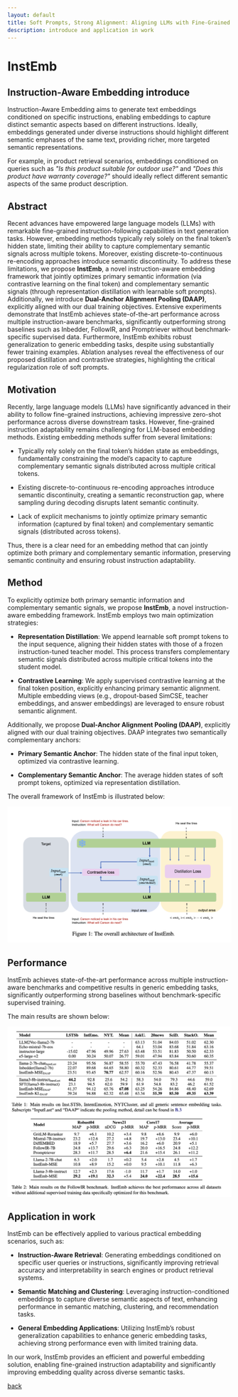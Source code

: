 ```yaml
---
layout: default
title: Soft Prompts, Strong Alignment: Aligning LLMs with Fine-Grained Instruction-Following Embeddings
description: introduce and application in work
---
```


# InstEmb

## Instruction-Aware Embedding introduce

Instruction-Aware Embedding aims to generate text embeddings conditioned on specific instructions, enabling embeddings to capture distinct semantic aspects based on different instructions. Ideally, embeddings generated under diverse instructions should highlight different semantic emphases of the same text, providing richer, more targeted semantic representations.

For example, in product retrieval scenarios, embeddings conditioned on queries such as *"Is this product suitable for outdoor use?"* and *"Does this product have warranty coverage?"* should ideally reflect different semantic aspects of the same product description.


## Abstract

Recent advances have empowered large language models (LLMs) with remarkable fine-grained instruction-following capabilities in text generation tasks. However, embedding methods typically rely solely on the final token’s hidden state, limiting their ability to capture complementary semantic signals across multiple tokens. Moreover, existing discrete-to-continuous re-encoding approaches introduce semantic discontinuity. To address these limitations, we propose **InstEmb**, a novel instruction-aware embedding framework that jointly optimizes primary semantic information (via contrastive learning on the final token) and complementary semantic signals (through representation distillation with learnable soft prompts). Additionally, we introduce **Dual-Anchor Alignment Pooling (DAAP)**, explicitly aligned with our dual training objectives. Extensive experiments demonstrate that InstEmb achieves state-of-the-art performance across multiple instruction-aware benchmarks, significantly outperforming strong baselines such as Inbedder, FollowIR, and Promptriever without benchmark-specific supervised data. Furthermore, InstEmb exhibits robust generalization to generic embedding tasks, despite using substantially fewer training examples. Ablation analyses reveal the effectiveness of our proposed distillation and contrastive strategies, highlighting the critical regularization role of soft prompts.

## Motivation

Recently, large language models (LLMs) have significantly advanced in their ability to follow fine-grained instructions, achieving impressive zero-shot performance across diverse downstream tasks. However, fine-grained instruction adaptability remains challenging for LLM-based embedding methods. Existing embedding methods suffer from several limitations:

- Typically rely solely on the final token’s hidden state as embeddings, fundamentally constraining the model’s capacity to capture complementary semantic signals distributed across multiple critical tokens.

- Existing discrete-to-continuous re-encoding approaches introduce semantic discontinuity, creating a semantic reconstruction gap, where sampling during decoding disrupts latent semantic continuity.

- Lack of explicit mechanisms to jointly optimize primary semantic information (captured by final token) and complementary semantic signals (distributed across tokens).

Thus, there is a clear need for an embedding method that can jointly optimize both primary and complementary semantic information, preserving semantic continuity and ensuring robust instruction adaptability.

## Method

To explicitly optimize both primary semantic information and complementary semantic signals, we propose **InstEmb**, a novel instruction-aware embedding framework. InstEmb employs two main optimization strategies:

- **Representation Distillation**: We append learnable soft prompt tokens to the input sequence, aligning their hidden states with those of a frozen instruction-tuned teacher model. This process transfers complementary semantic signals distributed across multiple critical tokens into the student model.

- **Contrastive Learning**: We apply supervised contrastive learning at the final token position, explicitly enhancing primary semantic alignment. Multiple embedding views (e.g., dropout-based SimCSE, teacher embeddings, and answer embeddings) are leveraged to ensure robust semantic alignment.

Additionally, we propose **Dual-Anchor Alignment Pooling (DAAP)**, explicitly aligned with our dual training objectives. DAAP integrates two semantically complementary anchors:

- **Primary Semantic Anchor**: The hidden state of the final input token, optimized via contrastive learning.

- **Complementary Semantic Anchor**: The average hidden states of soft prompt tokens, optimized via representation distillation.

The overall framework of InstEmb is illustrated below:

![Link](../figure/InstEmb.png)

## Performance

InstEmb achieves state-of-the-art performance across multiple instruction-aware benchmarks and competitive results in generic embedding tasks, significantly outperforming strong baselines without benchmark-specific supervised training.

The main results are shown below:

![Link](../figure/InstEmb_performance.png)

## Application in work

InstEmb can be effectively applied to various practical embedding scenarios, such as:

- **Instruction-Aware Retrieval**: Generating embeddings conditioned on specific user queries or instructions, significantly improving retrieval accuracy and interpretability in search engines or product retrieval systems.

- **Semantic Matching and Clustering**: Leveraging instruction-conditioned embeddings to capture diverse semantic aspects of text, enhancing performance in semantic matching, clustering, and recommendation tasks.

- **General Embedding Applications**: Utilizing InstEmb’s robust generalization capabilities to enhance generic embedding tasks, achieving strong performance even with limited training data.

In our work, InstEmb provides an efficient and powerful embedding solution, enabling fine-grained instruction adaptability and significantly improving embedding quality across diverse semantic tasks.

[back](./)